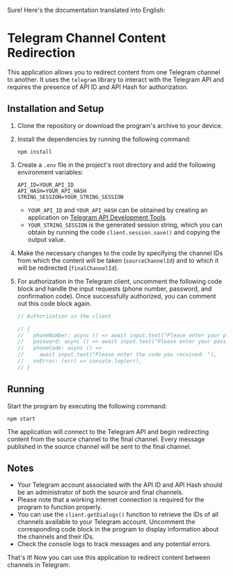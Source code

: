 Sure! Here's the documentation translated into English:

# Telegram Channel Content Redirection

This application allows you to redirect content from one Telegram channel to another. It uses the `telegram` library to interact with the Telegram API and requires the presence of API ID and API Hash for authorization.

## Installation and Setup

1. Clone the repository or download the program's archive to your device.

2. Install the dependencies by running the following command:

   ```
   npm install
   ```

3. Create a `.env` file in the project's root directory and add the following environment variables:

   ```
   API_ID=YOUR_API_ID
   API_HASH=YOUR_API_HASH
   STRING_SESSION=YOUR_STRING_SESSION
   ```

   - `YOUR_API_ID` and `YOUR_API_HASH` can be obtained by creating an application on [Telegram API Development Tools](https://my.telegram.org/apps).
   - `YOUR_STRING_SESSION` is the generated session string, which you can obtain by running the code `client.session.save()` and copying the output value.

4. Make the necessary changes to the code by specifying the channel IDs from which the content will be taken (`sourceChannelId`) and to which it will be redirected (`finalChannelId`).

5. For authorization in the Telegram client, uncomment the following code block and handle the input requests (phone number, password, and confirmation code). Once successfully authorized, you can comment out this code block again.

   ```javascript
   // Authorization in the client

   // {
   //   phoneNumber: async () => await input.text("Please enter your phone number: "),
   //   password: async () => await input.text("Please enter your password: "),
   //   phoneCode: async () =>
   //     await input.text("Please enter the code you received: "),
   //   onError: (err) => console.log(err),
   // }
   ```

## Running

Start the program by executing the following command:

```
npm start
```

The application will connect to the Telegram API and begin redirecting content from the source channel to the final channel. Every message published in the source channel will be sent to the final channel.

## Notes

- Your Telegram account associated with the API ID and API Hash should be an administrator of both the source and final channels.
- Please note that a working internet connection is required for the program to function properly.
- You can use the `client.getDialogs()` function to retrieve the IDs of all channels available to your Telegram account. Uncomment the corresponding code block in the program to display information about the channels and their IDs.
- Check the console logs to track messages and any potential errors.

That's it! Now you can use this application to redirect content between channels in Telegram.

